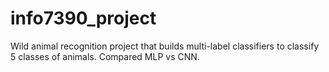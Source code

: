 # info7390_project
Wild animal recognition project that builds multi-label classifiers to classify 5 classes of animals. Compared MLP vs CNN. 
